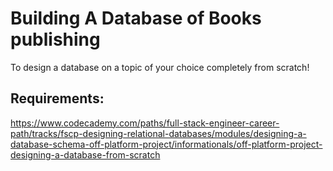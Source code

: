 # Building A Database of Books publishing
To design a database on a topic of your choice completely from scratch!

## Requirements: 
https://www.codecademy.com/paths/full-stack-engineer-career-path/tracks/fscp-designing-relational-databases/modules/designing-a-database-schema-off-platform-project/informationals/off-platform-project-designing-a-database-from-scratch